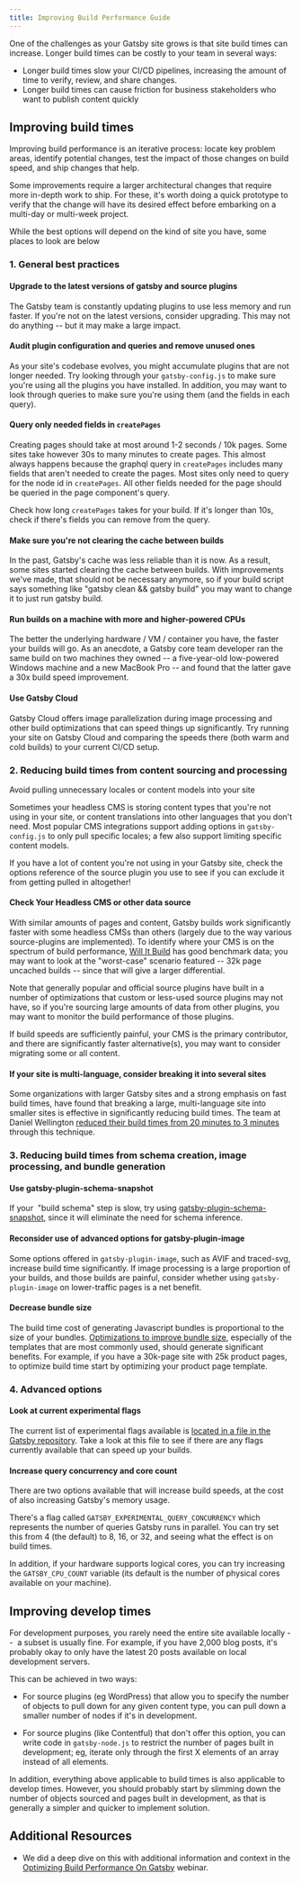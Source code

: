 ```yaml
---
title: Improving Build Performance Guide
---
```


One of the challenges as your Gatsby site grows is that site build times can increase. Longer build times can be costly to your team in several ways:

- Longer build times slow your CI/CD pipelines, increasing the amount of time to verify, review, and share changes.
- Longer build times can cause friction for business stakeholders who want to publish content quickly

## Improving build times

Improving build performance is an iterative process: locate key problem areas, identify potential changes, test the impact of those changes on build speed, and ship changes that help.

Some improvements require a larger architectural changes that require more in-depth work to ship. For these, it's worth doing a quick prototype to verify that the change will have its desired effect before embarking on a multi-day or multi-week project.

While the best options will depend on the kind of site you have, some places to look are below

### 1. General best practices

#### Upgrade to the latest versions of gatsby and source plugins

The Gatsby team is constantly updating plugins to use less memory and run faster. If you're not on the latest versions, consider upgrading. This may not do anything -- but it may make a large impact.

#### Audit plugin configuration and queries and remove unused ones

As your site's codebase evolves, you might accumulate plugins that are not longer needed. Try looking through your `gatsby-config.js` to make sure you're using all the plugins you have installed. In addition, you may want to look through queries to make sure you're using them (and the fields in each query).

#### Query only needed fields in `createPages`

Creating pages should take at most around 1-2 seconds / 10k pages. Some sites take however 30s to many minutes to create pages. This almost always happens because the graphql query in `createPages` includes
many fields that aren't needed to create the pages. Most sites only need to query for the node id in `createPages`. All other fields needed for the page should be queried in the page component's query.

Check how long `createPages` takes for your build. If it's longer than 10s, check if there's fields you can remove from the query.

#### Make sure you're not clearing the cache between builds

In the past, Gatsby's cache was less reliable than it is now. As a result, some sites started clearing the cache between builds. With improvements we've made, that should not be necessary anymore, so if your build script says something like "gatsby clean && gatsby build" you may want to change it to just run gatsby build.

#### Run builds on a machine with more and higher-powered CPUs

The better the underlying hardware / VM / container you have, the faster your builds will go. As an anecdote, a Gatsby core team developer ran the same build on two machines they owned -- a five-year-old low-powered Windows machine and a new MacBook Pro -- and found that the latter gave a 30x build speed improvement.

#### Use Gatsby Cloud

Gatsby Cloud offers image parallelization during image processing and other build optimizations that can speed things up significantly. Try running your site on Gatsby Cloud and comparing the speeds there (both warm and cold builds) to your current CI/CD setup.

### 2. Reducing build times from content sourcing and processing

Avoid pulling unnecessary locales or content models into your site

Sometimes your headless CMS is storing content types that you're not using in your site, or content translations into other languages that you don't need. Most popular CMS integrations support adding options in `gatsby-config.js` to only pull specific locales; a few also support limiting specific content models.

If you have a lot of content you're not using in your Gatsby site, check the options reference of the source plugin you use to see if you can exclude it from getting pulled in altogether!

#### Check Your Headless CMS or other data source

With similar amounts of pages and content, Gatsby builds work significantly faster with some headless CMSs than others (largely due to the way various source-plugins are implemented). To identify where your CMS is on the spectrum of build performance, [Will It Build](https://willit.build/) has good benchmark data; you may want to look at the "worst-case" scenario featured -- 32k page uncached builds -- since that will give a larger differential.

Note that generally popular and official source plugins have built in a number of optimizations that custom or less-used source plugins may not have, so if you're sourcing large amounts of data from other plugins, you may want to monitor the build performance of those plugins.

If build speeds are sufficiently painful, your CMS is the primary contributor, and there are significantly faster alternative(s), you may want to consider migrating some or all content.

#### If your site is multi-language, consider breaking it into several sites

Some organizations with larger Gatsby sites and a strong emphasis on fast build times, have found that breaking a large, multi-language site into smaller sites is effective in significantly reducing build times. The team at Daniel Wellington [reduced their build times from 20 minutes to 3 minutes](https://www.gatsbyjs.com/blog/2019-01-28-building-a-large-ecommerce-website-with-gatsby-at-daniel-wellington/) through this technique.

### 3. Reducing build times from schema creation, image processing, and bundle generation

#### Use gatsby-plugin-schema-snapshot

If your  "build schema" step is slow, try using [gatsby-plugin-schema-snapshot](https://www.gatsbyjs.com/plugins/gatsby-plugin-schema-snapshot/), since it will eliminate the need for schema inference.

#### Reconsider use of advanced options for gatsby-plugin-image

Some options offered in `gatsby-plugin-image`, such as AVIF and traced-svg, increase build time significantly. If image processing is a large proportion of your builds, and those builds are painful, consider whether using `gatsby-plugin-image` on lower-traffic pages is a net benefit.

#### Decrease bundle size

The build time cost of generating Javascript bundles is proportional to the size of your bundles. [Optimizations to improve bundle size](https://www.gatsbyjs.com/docs/how-to/performance/improving-site-performance/#reduce-your-javascript-bundle-cost), especially of the templates that are most commonly used, should generate significant benefits. For example, if you have a 30k-page site with 25k product pages, to optimize build time start by optimizing your product page template.

### 4. Advanced options

#### Look at current experimental flags

The current list of experimental flags available is [located in a file in the Gatsby repository](https://github.com/gatsbyjs/gatsby/blob/master/packages/gatsby/src/utils/flags.ts). Take a look at this file to see if there are any flags currently available that can speed up your builds.

#### Increase query concurrency and core count

There are two options available that will increase build speeds, at the cost of also increasing Gatsby's memory usage.

There's a flag called `GATSBY_EXPERIMENTAL_QUERY_CONCURRENCY` which represents the number of queries Gatsby runs in parallel. You can try set this from 4 (the default) to 8, 16, or 32, and seeing what the effect is on build times.

In addition, if your hardware supports logical cores, you can try increasing the `GATSBY_CPU_COUNT` variable (its default is the number of physical cores available on your machine).

## Improving develop times

For development purposes, you rarely need the entire site available locally --  a subset is usually fine. For example, if you have 2,000 blog posts, it's probably okay to only have the latest 20 posts available on local development servers.

This can be achieved in two ways:

- For source plugins (eg WordPress) that allow you to specify the number of objects to pull down for any given content type, you can pull down a smaller number of nodes if it's in development.

- For source plugins (like Contentful) that don't offer this option, you can write code in `gatsby-node.js` to restrict the number of pages built in development; eg, iterate only through the first X elements of an array instead of all elements.

In addition, everything above applicable to build times is also applicable to develop times. However, you should probably start by slimming down the number of objects sourced and pages built in development, as that is generally a simpler and quicker to implement solution.

## Additional Resources

- We did a deep dive on this with additional information and context in the [Optimizing Build Performance On Gatsby](https://www.gatsbyjs.com/resources/webinars/optimizing-build-performance/) webinar.
